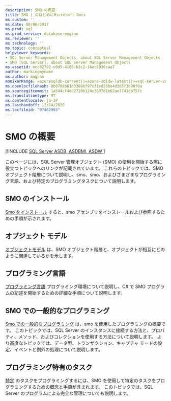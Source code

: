 ```yaml
---
description: SMO の概要
title: SMO | のはじめにMicrosoft Docs
ms.custom: ''
ms.date: 08/06/2017
ms.prod: sql
ms.prod_service: database-engine
ms.reviewer: ''
ms.technology: ''
ms.topic: conceptual
helpviewer_keywords:
- SQL Server Management Objects, about SQL Server Management Objects
- SMO [SQL Server], about SQL Server Management Objects
ms.assetid: ecc62702-c0d5-4180-b3c2-16ec5030caa7
author: markingmyname
ms.author: maghan
monikerRange: =azuresqldb-current||=azure-sqldw-latest||>=sql-server-2016||>=sql-server-linux-2017||=azuresqldb-mi-current
ms.openlocfilehash: 8b0708b61d3388bf97cf1ed26be4d305f3b98f0a
ms.sourcegitcommit: 1a544cf4dd2720b124c3697d1e62ae7741db757c
ms.translationtype: MT
ms.contentlocale: ja-JP
ms.lasthandoff: 12/14/2020
ms.locfileid: "97462993"
---
```

# <a name="getting-started-in-smo"></a>SMO の概要
[!INCLUDE [SQL Server ASDB, ASDBMI, ASDW ](../../includes/applies-to-version/sql-asdb-asdbmi-asa.md)]

このページには、SQL Server 管理オブジェクト (SMO) の使用を開始する際に役立つトピックへのリンクが記載されています。 これらのトピックでは、SMO オブジェクト階層について説明し、smo、smo、およびさまざまなプログラミング言語、および特定のプログラミングタスクについて説明します。  
 
## <a name="installing-smo"></a>SMO のインストール
[Smo をインストール](installing-smo.md) すると、smo アセンブリをインストールおよび参照するための手順が示されます。

## <a name="object-model"></a>オブジェクト モデル  
[オブジェクトモデル](../../relational-databases/server-management-objects-smo/smo-object-model.md) は、SMO オブジェクト階層と、オブジェクトが相互にどのように関連しているかを示します。  
  
## <a name="programming-languages"></a>プログラミング言語  
[プログラミング言語](../../relational-databases/server-management-objects-smo/smo-programming-languages.md) プログラミング環境について説明し、C# で SMO プログラムの記述を開始するための詳細な手順について説明します。  
  
## <a name="general-programming-in-smo"></a>SMO での一般的なプログラミング  
[Smo での一般的なプログラミング](../../relational-databases/server-management-objects-smo/create-program/creating-smo-programs.md) は、smo を使用したプログラミングの概要です。 このトピックでは、SQL Server のインスタンスに接続する方法と、プロパティ、メソッド、およびコレクションを使用する方法について説明します。 より高度なトピックでは、データ型、トランザクション、キャプチャ モードの設定、イベントと例外の処理について説明します。  
  
## <a name="programming-specific-tasks"></a>プログラミング特有のタスク  
[特定](../../relational-databases/server-management-objects-smo/tasks/programming-specific-tasks.md) のタスクをプログラミングするには、SMO を使用して特定のタスクをプログラミングするための概念と手順が含まれます。 このトピックでは、SQL Server のプログラムによる完全な管理についても説明します。  
  
  
